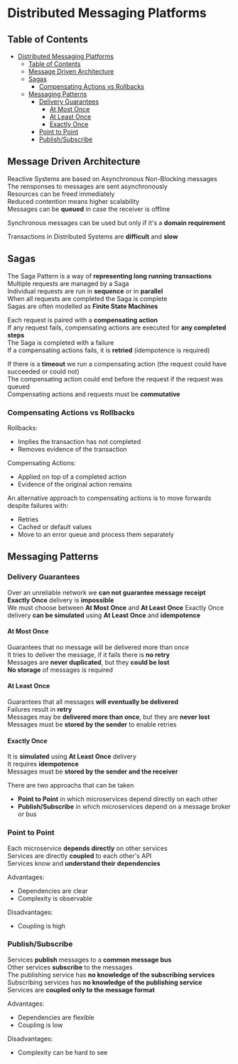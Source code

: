 # Distributed Messaging Platforms

## Table of Contents

- [Distributed Messaging Platforms](#distributed-messaging-platforms)
  - [Table of Contents](#table-of-contents)
  - [Message Driven Architecture](#message-driven-architecture)
  - [Sagas](#sagas)
    - [Compensating Actions vs Rollbacks](#compensating-actions-vs-rollbacks)
  - [Messaging Patterns](#messaging-patterns)
    - [Delivery Guarantees](#delivery-guarantees)
      - [At Most Once](#at-most-once)
      - [At Least Once](#at-least-once)
      - [Exactly Once](#exactly-once)
    - [Point to Point](#point-to-point)
    - [Publish/Subscribe](#publishsubscribe)

## Message Driven Architecture

Reactive Systems are based on Asynchronous Non-Blocking messages\
The rensponses to messages are sent asynchronously\
Resources can be freed immediately\
Reduced contention means higher scalability\
Messages can be **queued** in case the receiver is offline

Synchronous messages can be used but only if it's a **domain requirement**

Transactions in Distributed Systems are **difficult** and **slow**

## Sagas

The Saga Pattern is a way of **representing long running transactions**\
Multiple requests are managed by a Saga\
Individual requests are run in **sequence** or in **parallel**\
When all requests are completed the Saga is complete\
Sagas are often modelled as **Finite State Machines**

Each request is paired with a **compensating action**\
If any request fails, compensating actions are executed for **any completed steps**\
The Saga is completed with a failure\
If a compensating actions fails, it is **retried** (idempotence is required)

If there is a **timeout** we run a compensating action (the request could have succeeded or could not)\
The compensating action could end before the request if the request was queued\
Compensating actions and requests must be **commutative**

### Compensating Actions vs Rollbacks

Rollbacks:

- Implies the transaction has not completed
- Removes evidence of the transaction

Compensating Actions:

- Applied on top of a completed action
- Evidence of the original action remains

An alternative approach to compensating actions is to move forwards despite failures with:

- Retries
- Cached or default values
- Move to an error queue and process them separately

## Messaging Patterns

### Delivery Guarantees

Over an unreliable network we **can not guarantee message receipt**\
**Exactly Once** delivery is **impossible**\
We must choose between **At Most Once** and **At Least Once**
Exactly Once delivery **can be simulated** using **At Least Once** and **idempotence**

#### At Most Once

Guarantees that no message will be delivered more than once\
It tries to deliver the message, if it fails there is **no retry**\
Messages are **never duplicated**, but they **could be lost**\
**No storage** of messages is required

#### At Least Once

Guarantees that all messages **will eventually be delivered**\
Failures result in **retry**\
Messages may be **delivered more than once**, but they are **never lost**\
Messages must be **stored by the sender** to enable retries

#### Exactly Once

It is **simulated** using **At Least Once** delivery\
It requires **idempotence**\
Messages must be **stored by the sender and the receiver**

There are two approachs that can be taken

- **Point to Point** in which microservices depend directly on each other
- **Publish/Subscribe** in which microservices depend on a message broker or bus

### Point to Point

Each microservice **depends directly** on other services\
Services are directly **coupled** to each other's API\
Services know and **understand their dependencies**

Advantages:

- Dependencies are clear
- Complexity is observable

Disadvantages:

- Coupling is high

### Publish/Subscribe

Services **publish** messages to a **common message bus**\
Other services **subscribe** to the messages\
The publishing service has **no knowledge of the subscribing services**\
Subscribing services has **no knowledge of the publishing service**\
Services are **coupled only to the message format**

Advantages:

- Dependencies are flexible
- Coupling is low

Disadvantages:

- Complexity can be hard to see
